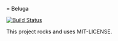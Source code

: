 = Beluga

[![Build Status](https://travis-ci.org/johnny-lai/beluga.svg?branch=master)](https://travis-ci.org/johnny-lai/beluga)

This project rocks and uses MIT-LICENSE.
